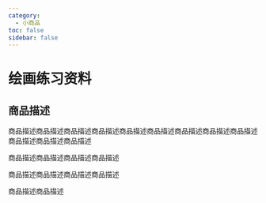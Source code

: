 ```yaml
---
category:
  - 小商品
toc: false
sidebar: false
---
```


# 绘画练习资料

<Good />

## 商品描述

商品描述商品描述商品描述商品描述商品描述商品描述商品描述商品描述商品描述商品描述商品描述商品描述

商品描述商品描述商品描述商品描述

商品描述商品描述商品描述商品描述

商品描述商品描述
